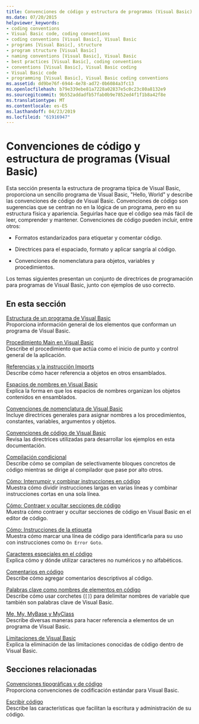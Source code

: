 ```yaml
---
title: Convenciones de código y estructura de programas (Visual Basic)
ms.date: 07/20/2015
helpviewer_keywords:
- coding conventions
- Visual Basic code, coding conventions
- coding conventions [Visual Basic], Visual Basic
- programs [Visual Basic], structure
- program structure [Visual Basic]
- naming conventions [Visual Basic], Visual Basic
- best practices [Visual Basic], coding conventions
- conventions [Visual Basic], Visual Basic coding
- Visual Basic code
- programming [Visual Basic], Visual Basic coding conventions
ms.assetid: dd9be76f-6944-4e78-ad72-0b6084a3fc13
ms.openlocfilehash: b79e339ebe81a7228a02837e5c0c23c80a8132e9
ms.sourcegitcommit: 9b552addadfb57fab0b9e7852ed4f1f1b8a42f8e
ms.translationtype: MT
ms.contentlocale: es-ES
ms.lasthandoff: 04/23/2019
ms.locfileid: "61916947"
---
```

# <a name="program-structure-and-code-conventions-visual-basic"></a>Convenciones de código y estructura de programas (Visual Basic)
Esta sección presenta la estructura de programa típica de Visual Basic, proporciona un sencillo programa de Visual Basic, "Hello, World" y describe las convenciones de código de Visual Basic. Convenciones de código son sugerencias que se centran no en la lógica de un programa, pero en su estructura física y apariencia. Seguirlas hace que el código sea más fácil de leer, comprender y mantener. Convenciones de código pueden incluir, entre otros:  
  
-   Formatos estandarizados para etiquetar y comentar código.  
  
-   Directrices para el espaciado, formato y aplicar sangría al código.  
  
-   Convenciones de nomenclatura para objetos, variables y procedimientos.  
  
 Los temas siguientes presentan un conjunto de directrices de programación para programas de Visual Basic, junto con ejemplos de uso correcto.  
  
## <a name="in-this-section"></a>En esta sección  
 [Estructura de un programa de Visual Basic](../../../visual-basic/programming-guide/program-structure/structure-of-a-visual-basic-program.md)  
 Proporciona información general de los elementos que conforman un programa de Visual Basic.  
  
 [Procedimiento Main en Visual Basic](../../../visual-basic/programming-guide/program-structure/main-procedure.md)  
 Describe el procedimiento que actúa como el inicio de punto y control general de la aplicación.  
  
 [Referencias y la instrucción Imports](../../../visual-basic/programming-guide/program-structure/references-and-the-imports-statement.md)  
 Describe cómo hacer referencia a objetos en otros ensamblados.  
  
 [Espacios de nombres en Visual Basic](../../../visual-basic/programming-guide/program-structure/namespaces.md)  
 Explica la forma en que los espacios de nombres organizan los objetos contenidos en ensamblados.  
  
 [Convenciones de nomenclatura de Visual Basic](../../../visual-basic/programming-guide/program-structure/naming-conventions.md)  
 Incluye directrices generales para asignar nombres a los procedimientos, constantes, variables, argumentos y objetos.  
  
 [Convenciones de código de Visual Basic](../../../visual-basic/programming-guide/program-structure/coding-conventions.md)  
 Revisa las directrices utilizadas para desarrollar los ejemplos en esta documentación.  
  
 [Compilación condicional](../../../visual-basic/programming-guide/program-structure/conditional-compilation.md)  
 Describe cómo se compilan de selectivamente bloques concretos de código mientras se dirige al compilador que pase por alto otros.  
  
 [Cómo: Interrumpir y combinar instrucciones en código](../../../visual-basic/programming-guide/program-structure/how-to-break-and-combine-statements-in-code.md)  
 Muestra cómo dividir instrucciones largas en varias líneas y combinar instrucciones cortas en una sola línea.  
  
 [Cómo: Contraer y ocultar secciones de código](../../../visual-basic/programming-guide/program-structure/how-to-collapse-and-hide-sections-of-code.md)  
 Muestra cómo contraer y ocultar secciones de código en Visual Basic en el editor de código.  
  
 [Cómo: Instrucciones de la etiqueta](../../../visual-basic/programming-guide/program-structure/how-to-label-statements.md)  
 Muestra cómo marcar una línea de código para identificarla para su uso con instrucciones como `On Error Goto`.  
  
 [Caracteres especiales en el código](../../../visual-basic/programming-guide/program-structure/special-characters-in-code.md)  
 Explica cómo y dónde utilizar caracteres no numéricos y no alfabéticos.  
  
 [Comentarios en código](../../../visual-basic/programming-guide/program-structure/comments-in-code.md)  
 Describe cómo agregar comentarios descriptivos al código.  
  
 [Palabras clave como nombres de elementos en código](../../../visual-basic/programming-guide/program-structure/keywords-as-element-names-in-code.md)  
 Describe cómo usar corchetes (`[]`) para delimitar nombres de variable que también son palabras clave de Visual Basic.  
  
 [Me, My, MyBase y MyClass](../../../visual-basic/programming-guide/program-structure/me-my-mybase-and-myclass.md)  
 Describe diversas maneras para hacer referencia a elementos de un programa de Visual Basic.  
  
 [Limitaciones de Visual Basic](../../../visual-basic/programming-guide/program-structure/limitations.md)  
 Explica la eliminación de las limitaciones conocidas de código dentro de Visual Basic.  
  
## <a name="related-sections"></a>Secciones relacionadas  
 [Convenciones tipográficas y de código](../../../visual-basic/language-reference/typographic-and-code-conventions.md)  
 Proporciona convenciones de codificación estándar para Visual Basic.  
  
 [Escribir código](/visualstudio/ide/writing-code-in-the-code-and-text-editor)  
 Describe las características que facilitan la escritura y administración de su código.
